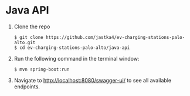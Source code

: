 # Java API

1. Clone the repo

    ```
    $ git clone https://github.com/jastka4/ev-charging-stations-palo-alto.git
    $ cd ev-charging-stations-palo-alto/java-api
    ```

2. Run the following command in the terminal window:

    ```
    $ mvn spring-boot:run
    ```

3. Navigate to [http://localhost:8080/swagger-ui/](http://localhost:8080/swagger-ui/) to see all available endpoints.
